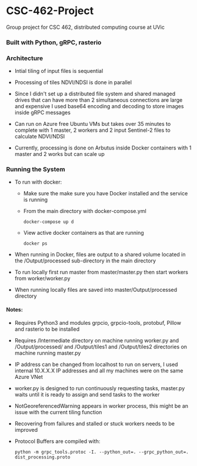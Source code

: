 # CSC-462-Project
Group project for CSC 462, distributed computing course at UVic

### Built with Python, gRPC, rasterio

### Architecture
- Intial tiling of input files is sequential

- Processing of tiles NDVI/NDSI is done in parallel

- Since I didn't set up a distributed file system and shared managed drives that can have more than 2 simultaneous connections are large and expensive I used base64 encoding and decoding to store images inside gRPC messages

- Can run on Azure free Ubuntu VMs but takes over 35 minutes to complete with 1 master, 2 workers and 2 input Sentinel-2 files to calculate NDVI/NDSI

- Currently, processing is done on Arbutus inside Docker containers with 1 master and 2 works but can scale up

### Running the System

- To run with docker: 
  - Make sure the make sure you have Docker installed and the service is running
  - From the main directory with docker-compose.yml
    
    ```docker-compose up d```
  - View active docker containers as that are running
    
    ```docker ps```

- When running in Docker, files are output to a shared volume located in the /Output/processed sub-directory in the main directory

- To run locally first run master from master/master.py then start workers from worker/worker.py

- When running locally files are saved into master/Output/processed directory


#### Notes:
- Requires Python3 and modules grpcio, grpcio-tools, protobuf, Pillow and rasterio to be installed
- Requires /Intermediate directory on machine running worker.py and /Output/processed/ and /Output/tiles1 and /Output/tiles2 directories on machine running master.py
- IP address can be changed from localhost to run on servers, I used internal 10.X.X.X IP addresses and all my machines were on the same Azure VNet
- worker.py is designed to run continuously requesting tasks, master.py waits until it is ready to assign and send tasks to the worker
- NotGeoreferencedWarning appears in worker process, this might be an issue with the current tiling function
- Recovering from failures and stalled or stuck workers needs to be improved 
- Protocol Buffers are compiled with:
  
  ```python -m grpc_tools.protoc -I. --python_out=. --grpc_python_out=. dist_processing.proto```

